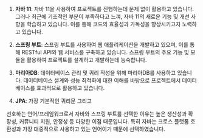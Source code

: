1. **자바 11**: 자바 11을 사용하여 프로젝트를 진행하는데 문제 없이 활용하고 있습니다. 그러나 최근에 기초적인 부분이 부족하다고 느껴, 자바 11의 새로운 기능 및 개선 사항을 학습하고 있습니다. 이를 통해 코드의 효율성과 가독성을 향상시키고자 노력하고 있습니다.
    
2. **스프링 부트**: 스프링 부트를 사용하여 웹 애플리케이션을 개발하고 있으며, 이를 통해 RESTful API와 웹 서비스를 구축하고 있습니다. 스프링 부트의 주요 기능 및 모듈을 활용하여 프로젝트를 설계하고 개발하는데 능숙합니다.
    
3. **마리아DB**: 데이터베이스 관리 및 쿼리 작성을 위해 마리아DB를 사용하고 있습니다. 데이터베이스 설계와 성능 최적화에 대한 이해를 바탕으로 프로젝트에서 데이터베이스를 효과적으로 활용하고 있습니다.
4. **JPA**: 가장 기본적인 쿼리문 그리고 

선호하는 언어/프레임워크로서 자바와 스프링 부트를 선택한 이유는 높은 생산성과 확장성, 커뮤니티 지원, 안정성 등 다양한 이점 때문입니다. 특히 자바는 크로스 플랫폼 호환성과 가장 대중적으로 사용하고 있는 언어이기 때문에 선택하였습니다.